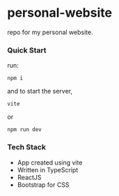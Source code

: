# personal-website
repo for my personal website.

### Quick Start

run:

```
npm i
```

and to start the server,

```
vite
```

or 

```
npm run dev
```

### Tech Stack 

* App created using vite
* Written in TypeScript
* ReactJS 
* Bootstrap for CSS